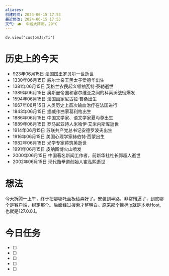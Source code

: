 ```yaml
---
aliases: 
创建时间: 2024-06-15 17:53
最近修改: 2024-06-15 17:53
天气: 🌧  中或大阵雨，29°C 
---
```



```dataviewjs
dv.view("customJs/Ti")
```
#  历史上的今天
- 923年06月15日 法国国王罗贝尔一世逝世
- 1330年06月15日 威尔士亲王黑太子爱德华出生
- 1381年06月15日 英格兰农民起义领袖瓦特·泰勒逝世
- 1389年06月15日 奥斯曼帝国和塞尔维亚之间的科索沃战役爆发
- 1594年06月15日 法国画家尼古拉·普桑出生
- 1667年06月15日 人类历史上首次输血治疗在法国进行
- 1843年06月15日 挪威作曲家葛利格出生
- 1886年06月15日 中国文学家、语文学家夏丏尊出生
- 1889年06月15日 罗马尼亚诗人米哈伊·艾米内斯库逝世
- 1914年06月15日 苏联共产党总书记安德罗波夫出生
- 1916年06月15日 美国心理学家赫伯特·西蒙出生
- 1982年06月15日 光学专家蒋筑英逝世
- 1991年06月15日 皮纳图博火山喷发
- 2000年06月15日 中国著名新闻工作者，前新华社社长郭超人逝世
- 2002年06月15日 现代跆拳道创始人崔泓熙逝世
# 想法
今天折腾一上午，终于把那哪吒面板给弄好了。安装到半路，非常懵逼了，到底哪个是客户端，绑定那个。后面经过搜索才整明白。原来那个目标ip就是本地Host,也就是127.0.0.1。


# 今日任务
- [ ] 
- [ ] 
- [ ] 
- [ ] 
- [ ] 






























































































































































































































































































































































































































































































































































































































































































































































































































































































































































































































































































































































































































































































































































































































































































































































































































































































































































































































































































































































































































































































































































































































































































































































































































































































































































































































































































































































































































































































































































































































































































































































































































































































































































































































































































































































































































































































































































































































































































































































































































































































































































































































































































































































































































































































































































































































































































































































































































































































































































































































































































































































































































































































































































































































































































































































































































































































































































































































































































































































































































































































































































































































































































































































































































































































































































































































































































































































































































































































































































































































































































































































































































































































































































































































































































































































































































































































































































































































































































































































































































































































































































































































































































































































































































































































































































































































































































































































































































































































































































































































































































































































































































































































































































































































































































































































































































































































































































































































































































































































































































































































































































































































































































































































































































































































































































































































































































































































































































































































































































































































































































































































































































































































































































































































































































































































































































































































































































































































































































































































































































































































































































































































































































































































































































































































































































































































































































































































































































































































































































































































































































































































































































































































































































































































































































































































































































































































































































































































































































































































































































































































































































































































































































































































































































































































































































































































































































































































































































































































































































































































































































































































































































































































































































































































































































































































































































































































































































































































































































































































































































































































































































































































































































































































































































































































































































































































































































































































































































































































































































































































































































































































































































































































































































































































































































































































































































































































































































































































































































































































































































































































































































































































































































































































































































































































































































































































































































































































































































































































































































































































































































































































































































































































































































































































































































































































































































































































































































































































































































































































































































































































































































































































































































































































































































































































































































































































































































































































































































































































































































































































































































































































































































































































































































































































































































































































































































































































































































































































































































































































































































































































































































































































































































































































































































































































































































































































































































































































































































































































































































































































































































































































































































































































































































































































































































































































































































































































































































































































































































































































































































































































































































































































































































































































































































































































































































































































































































































































































































































































































































































































































































































































































































































































































































































































































































































































































































































































































































































































































































































































































































































































































































































































































































































































































































































































































































































































































































































































































































































































































































































































































































































































































































































































































































































































































































































































































































































































































































































































































































































































































































































































































































































































































































































































































































































































































































































































































































































































































































































































































































































































































































































































































































































































































































































































































































































































































































































































































































































































































































































































































































































































































































































































































































































































































































































































































































































































































































































































































































































































































































































































































































































































































































































































































































































































































































































































































































































































































































































































































































































































































































































































































































































































































































































































































































































































































































































































































































































































































































































































































































































































































































































































































































































































































































































































































































































































































































































































































































































































































































































































































































































































































































































































































































































































































































































































































































































































































































































































































































































































































































































































































































































































































































































































































































































































































































































































































































































































































































































































































































































































































































































































































































































































































































































































































































































































































































































































































































































































































































































































































































































































































































































































































































































































































































































































































































































































































































































































































































































































































































































































































































































































































































































































































































































































































































































































































































































































































































































































































































































































































































































































































































































































































































































































































































































































































































































































































































































































































































































































































































































































































































































































































































































































































































































































































































































































































































































































































































































































































































































































































































































































































































































































































































































































































































































































































































































































































































































































































































































































































































































































































































































































































































































































































































































































































































































































































































































































































































































































































































































































































































































































































































































































































































































































































































































































































































































































































































































































































































































































































































































































































































































































































































































































































































































































































































































































































































































































































































































































































































































































































































































































































































































































































































































































































































































































































































































































































































































































































































































































































































































































































































































































































































































































































































































































































































































































































































































































































































































































































































































































































































































































































































































































































































































































































































































































































































































































































































































































































































































































































































































































































































































































































































































































































































































































































































































































































































































































































































































































































































































































































































































































































































































































































































































































































































































































































































































































































































































































































































































































































































































































































































































































































































































































































































































































































































































































































































































































































































































































































































































































































































































































































































































































































